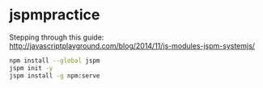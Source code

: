 # jspmpractice

Stepping through this guide:
http://javascriptplayground.com/blog/2014/11/js-modules-jspm-systemjs/

```sh
npm install --global jspm
jspm init -y
jspm install -g npm:serve
```